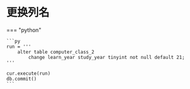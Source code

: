 # 更换列名

=== "python"

    ```py
    run = '''
        alter table computer_class_2
            change learn_year study_year tinyint not null default 21;
    '''

    cur.execute(run)
    db.commit()
    ```